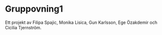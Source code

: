 # Gruppovning1
Ett projekt av Filipa Spajic, Monika Lisica, Gun Karlsson, Ege Özakdemir och Cicilia	Tjernström.
